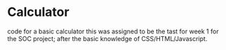 # Calculator
 code for a basic calculator
this was assigned to be the tast for week 1 for the SOC project; after the basic knowledge of CSS/HTML/Javascript.
